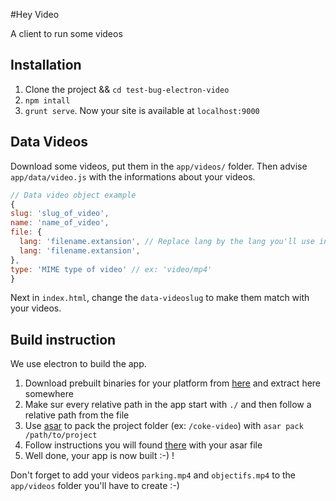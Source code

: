#Hey Video

A client to run some videos

## Installation
1. Clone the project && `cd test-bug-electron-video`
2. `npm intall`
3. `grunt serve`. Now your site is available at `localhost:9000`

## Data Videos
Download some videos, put them in the `app/videos/` folder. Then advise `app/data/video.js` with the informations about your videos.

```javascript
// Data video object example
{
slug: 'slug_of_video',
name: 'name_of_video',
file: {
  lang: 'filename.extansion', // Replace lang by the lang you'll use in i18n
  lang: 'filename.extansion',
},
type: 'MIME type of video' // ex: 'video/mp4'
}
```

Next in `index.html`, change the `data-videoslug` to make them match with your videos.

## Build instruction
We use electron to build the app.
1. Download prebuilt binaries for your platform from [here](https://github.com/atom/electron/releases) and extract here somewhere
2. Make sur every relative path in the app start with `./` and then follow a relative path from the file
3. Use [asar](https://www.npmjs.com/package/asar) to pack the project folder (ex: `/coke-video`) with `asar pack /path/to/project`
4. Follow instructions you will found [there](http://electron.atom.io/docs/v0.30.0/tutorial/application-distribution/#packaging-your-app-into-a-file) with your asar file
5. Well done, your app is now built :-) !

Don't forget to add your videos `parking.mp4` and `objectifs.mp4` to the `app/videos` folder you'll have to create :-)
